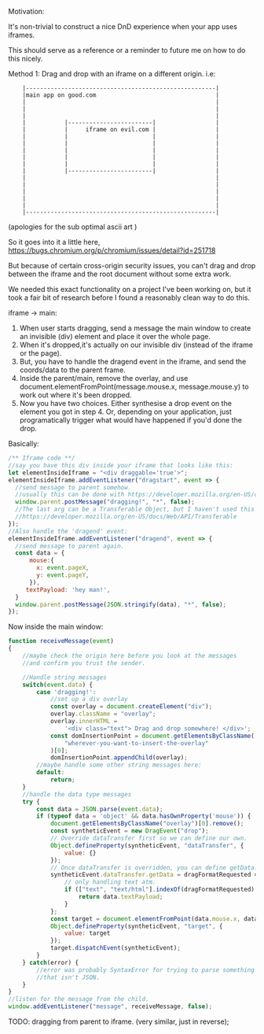 Motivation:

It's non-trivial to construct a nice DnD experience when your app uses iframes.

This should serve as a reference or a reminder to future me on how to do this nicely.

Method 1: Drag and drop with an iframe on a different origin. i.e:

        |------------------------------------------------------|
        |main app on good.com                                  |
        |                                                      |
        |                                                      |
        |                                                      |
        |           |------------------------|                 |
        |           |     iframe on evil.com |                 |
        |           |                        |                 |
        |           |                        |                 |
        |           |                        |                 |
        |           |                        |                 |
        |           |                        |                 |
        |           |------------------------|                 |
        |                                                      |
        |                                                      |
        |                                                      |
        |                                                      |
        |                                                      |
        |------------------------------------------------------|

(apologies for the sub optimal ascii art )

So it goes into it a little here, https://bugs.chromium.org/p/chromium/issues/detail?id=251718

But because of certain cross-origin security issues, you can't drag and drop between the iframe
and the root document without some extra work.

We needed this exact functionality on a project I've been working on, but it took a fair bit of research
before I found a reasonably clean way to do this.

iframe -> main:

1. When user starts dragging, send a message the main window to create an invisible (div) element
   and place it over the whole page.
2. When it's dropped,it's actually on our invisible div (instead of the iframe or the page).
3. But, you have to handle the dragend event in the iframe, and send the coords/data to the parent frame.
4. Inside the parent/main, remove the overlay, and use document.elementFromPoint(message.mouse.x, message.mouse.y)
   to work out where it's been dropped.
5. Now you have two choices. Either synthesise a drop event on the element you got in step 4. Or,
   depending on your application, just programatically trigger what would have happened if you'd done the drop.

Basically:

```js
/** Iframe code **/
//say you have this div inside your iframe that looks like this:
let elementInsideIframe = "<div draggable='true'>";
elementInsideIframe.addEventListener("dragstart", event => {
  //send message to parent somehow.
  //usually this can be done with https://developer.mozilla.org/en-US/docs/Web/API/Window/postMessage
  window.parent.postMessage("dragging!", "*", false);
  //The last arg can be a Transferable Object, but I haven't used this before.
  //https://developer.mozilla.org/en-US/docs/Web/API/Transferable
});
//Also handle the 'dragend' event:
elementInsideIframe.addEventListener("dragend", event => {
  //send message to parent again.
  const data = {
      mouse:{
        x: event.pageX,
        y: event.pageY,
      }),
     textPayload: 'hey man!',
  }
  window.parent.postMessage(JSON.stringify(data), "*", false);
});
```

Now inside the main window:

```js
function receiveMessage(event)
{
    //maybe check the origin here before you look at the messages
    //and confirm you trust the sender.

    //Handle string messages
    switch(event.data) {
        case 'dragging!':
            //set up a div overlay
            const overlay = document.createElement("div");
            overlay.className = "overlay";
            overlay.innerHTML =
                '<div class="text"> Drag and drop somewhere! </div>';
            const domInsertionPoint = document.getElementsByClassName(
                "wherever-you-want-to-insert-the-overlay"
            )[0];
            domInsertionPoint.appendChild(overlay);
        //maybe handle some other string messages here:
        default:
            return;
    }
    //handle the data type messages
    try {
        const data = JSON.parse(event.data);
        if (typeof data = 'object' && data.hasOwnProperty('mouse')) {
            document.getElementsByClassName("overlay")[0].remove();
            const syntheticEvent = new DragEvent("drop");
            // Override dataTransfer first so we can define our own.
            Object.defineProperty(syntheticEvent, "dataTransfer", {
                value: {}
            });
            // Once dataTransfer is overridden, you can define getData.
            syntheticEvent.dataTransfer.getData = dragFormatRequested => {
                // only handling text atm.
                if (["text", "text/html"].indexOf(dragFormatRequested) > -1) {
                    return data.textPayload;
                }
            };
            const target = document.elementFromPoint(data.mouse.x, data.mouse.y)
            Object.defineProperty(syntheticEvent, "target", {
                value: target
            });
            target.dispatchEvent(syntheticEvent);
        }
    } catch(error) {
        //error was probably SyntaxError for trying to parse something
        //that isn't JSON.
    }
}
//listen for the message from the child.
window.addEventListener("message", receiveMessage, false);
```

TODO: dragging from parent to iframe. (very similar, just in reverse);

